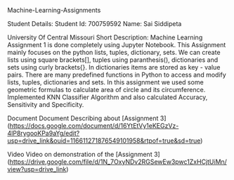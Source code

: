 Machine-Learning-Assignments

Student Details: Student Id: 700759592 Name: Sai Siddipeta

University Of Central Missouri Short Description: Machine Learning Assignment 1 is done completely using Jupyter Notebook. This Assignment mainly focuses on the python lists, tuples, dictionary, sets. We can create lists using square brackets[], tuples using paranthesis(), dictionaries and sets using curly brackets{}. In dictionaries items are stored as key - value pairs. There are many predefined functions in Python to access and modify lists, tuples, dictionaries and sets. In this assignment we used some geometric formulas to calculate area of circle and its circumference. Implemented KNN Classifier Algorithm and also calculated Accuracy, Sensitivity and Specificity.

Document Document Describing about [Assignment 3] (https://docs.google.com/document/d/16YtEtVy1eKEGzVz-4lP8rygooKPa9aYg/edit?usp=drive_link&ouid=116611271876549101958&rtpof=true&sd=true)

Video Video on demonstration of the [Assignment 3] (https://drive.google.com/file/d/1N_7OxyNDv2RGSewEw3pwc1ZxHCjtUiMn/view?usp=drive_link)

